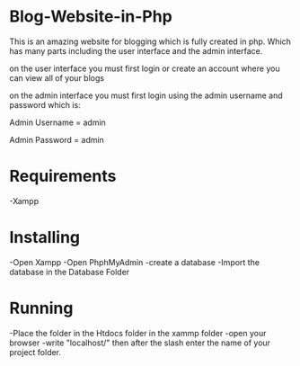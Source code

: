# Blog-Website-in-Php

This is an amazing website for blogging which is fully created in php.
Which has many parts including the user interface and the admin interface.

on the user interface you must first login or create an account where you can view all of your blogs

on the admin interface you must first login using the admin username and password
which is:

Admin Username = admin

Admin Password = admin

# Requirements
-Xampp

# Installing
-Open Xampp
-Open PhphMyAdmin
-create a database
-Import the database in the Database Folder

# Running
-Place the folder in the Htdocs folder in the xammp folder
-open your browser
-write "localhost/" then after the slash enter the name of your project folder.



